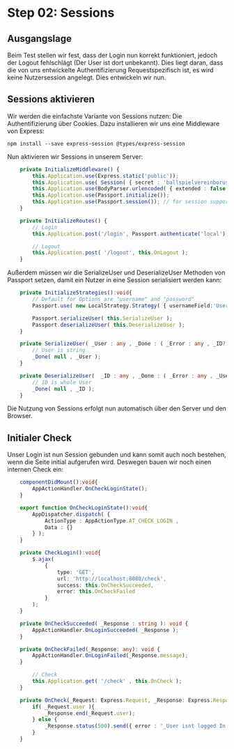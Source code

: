 # Step 02: Sessions
## Ausgangslage
Beim Test stellen wir fest, dass der Login nun korrekt funktioniert, jedoch der Logout fehlschlägt (Der User ist dort unbekannt).
Dies liegt daran, dass die von uns entwickelte Authentifizierung Requestspezifisch ist, es wird keine Nutzersession angelegt.
Dies entwickeln wir nun.

## Sessions aktivieren
Wir werden die einfachste Variante von Sessions nutzen: Die Authentifizierung über Cookies.
Dazu installieren wir uns eine Middleware von Express:
```
npm install --save express-session @types/express-session
```

Nun aktivieren wir Sessions in unserem Server:
```typescript
    private InitializeMiddleware() {
        this.Application.use(Express.static('public'));
        this.Application.use( Session( { secret : 'ballspielvereinborussiadortmundvon1909' } ) );
        this.Application.use(BodyParser.urlencoded( { extended : false } ));
        this.Application.use(Passport.initialize());
        this.Application.use(Passport.session()); // for session support
    }

    private InitializeRoutes() {
        // Login
        this.Application.post('/login', Passport.authenticate('local'), this.OnLogin);

        // Logout
        this.Application.post( '/logout', this.OnLogout );
    }
```

Außerdem müssen wir die SerializeUser und DeserializeUser Methoden von Passport setzen, damit ein Nutzer in eine Session serialisiert werden kann:
```typescript
    private InitializeStrategies():void{
        // Default for Options are "username" and "password"
        Passport.use( new LocalStrategy.Strategy( { usernameField:'User' , passwordField:'Password'} , this.LocalVerify ) );

        Passport.serializeUser( this.SerializeUser );
        Passport.deserializeUser( this.DeserializeUser );
    }

    private SerializeUser( _User : any , _Done : ( _Error : any , _ID? : any ) => void ):void{
        // User is string
        _Done( null , _User );
    }

    private DeserializeUser(  _ID : any , _Done : ( _Error : any , _User : any ) => void  ):void{
        // ID is whole User
        _Done( null , _ID );
    }
```

Die Nutzung von Sessions erfolgt nun automatisch über den Server und den Browser.

## Initialer Check
Unser Login ist nun Session gebunden und kann somit auch noch bestehen, wenn die Seite initial aufgerufen wird.
Deswegen bauen wir noch einen internen Check ein:

```typescript
    componentDidMount():void{
        AppActionHandler.OnCheckLoginState();   
    }
```

```typescript
    export function OnCheckLoginState():void{
        AppDispatcher.dispatch( {
            ActionType : AppActionType.AT_CHECK_LOGIN ,
            Data : {}
        } ); 
    }
```

```typescript
    private CheckLogin():void{
        $.ajax(
            {
                type: 'GET',
                url: 'http://localhost:8080/check',
                success: this.OnCheckSucceeded,
                error: this.OnCheckFailed
            }
        );   
    }

    private OnCheckSucceeded( _Response : string ): void {
        AppActionHandler.OnLoginSucceeded( _Response );
    }

    private OnCheckFailed(_Response: any): void {
        AppActionHandler.OnLoginFailed(_Response.message);
    }
```


```typescript
        // Check
        this.Application.get( '/check' , this.OnCheck );
    }

    private OnCheck(_Request: Express.Request, _Response: Express.Response): void {
        if( _Request.user ){
            _Response.end(_Request.user);
        } else {
            _Response.status(500).send({ error : '_User isnt logged In' });
        }
    }
```